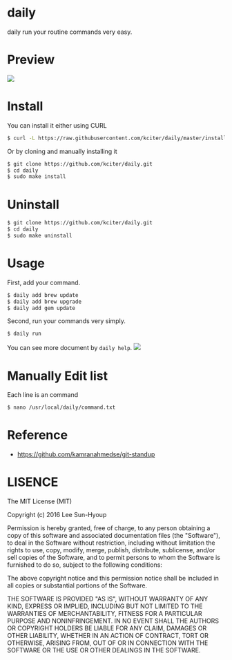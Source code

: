 # daily
daily run your routine commands very easy.

# Preview
<img src="https://github.com/kciter/daily/raw/master/images/preview.gif">

# Install
You can install it either using CURL

```bash
$ curl -L https://raw.githubusercontent.com/kciter/daily/master/installer.sh | sudo sh
```

Or by cloning and manually installing it

```bash
$ git clone https://github.com/kciter/daily.git
$ cd daily
$ sudo make install
```

# Uninstall
```bash
$ git clone https://github.com/kciter/daily.git
$ cd daily
$ sudo make uninstall
```

# Usage
First, add your command.
```bash
$ daily add brew update
$ daily add brew upgrade
$ daily add gem update
```
Second, run your commands very simply.
```bash
$ daily run
```
You can see more document by `daily help`.
<img src="https://github.com/kciter/daily/raw/master/images/help.png">

# Manually Edit list
Each line is an command
```bash
$ nano /usr/local/daily/command.txt
```

# Reference
* https://github.com/kamranahmedse/git-standup

# LISENCE
The MIT License (MIT)

Copyright (c) 2016 Lee Sun-Hyoup

Permission is hereby granted, free of charge, to any person obtaining a copy
of this software and associated documentation files (the "Software"), to deal
in the Software without restriction, including without limitation the rights
to use, copy, modify, merge, publish, distribute, sublicense, and/or sell
copies of the Software, and to permit persons to whom the Software is
furnished to do so, subject to the following conditions:

The above copyright notice and this permission notice shall be included in all
copies or substantial portions of the Software.

THE SOFTWARE IS PROVIDED "AS IS", WITHOUT WARRANTY OF ANY KIND, EXPRESS OR
IMPLIED, INCLUDING BUT NOT LIMITED TO THE WARRANTIES OF MERCHANTABILITY,
FITNESS FOR A PARTICULAR PURPOSE AND NONINFRINGEMENT. IN NO EVENT SHALL THE
AUTHORS OR COPYRIGHT HOLDERS BE LIABLE FOR ANY CLAIM, DAMAGES OR OTHER
LIABILITY, WHETHER IN AN ACTION OF CONTRACT, TORT OR OTHERWISE, ARISING FROM,
OUT OF OR IN CONNECTION WITH THE SOFTWARE OR THE USE OR OTHER DEALINGS IN THE
SOFTWARE.
